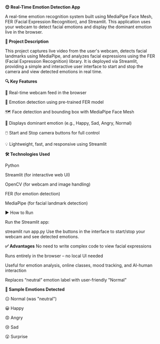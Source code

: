 **😊 Real-Time Emotion Detection App**

A real-time emotion recognition system built using MediaPipe Face Mesh, FER (Facial Expression Recognition), and Streamlit. This application uses your webcam to detect facial emotions and display the dominant emotion live in the browser.

**📖 Project Description**

This project captures live video from the user's webcam, detects facial landmarks using MediaPipe, and analyzes facial expressions using the FER (Facial Expression Recognition) library. It is deployed via Streamlit, providing a simple and interactive user interface to start and stop the camera and view detected emotions in real time.

**🔍 Key Features**

🎥 Real-time webcam feed in the browser

🧠 Emotion detection using pre-trained FER model

🗺️ Face detection and bounding box with MediaPipe Face Mesh

🧾 Displays dominant emotion (e.g., Happy, Sad, Angry, Normal)

🖱️ Start and Stop camera buttons for full control

💡 Lightweight, fast, and responsive using Streamlit

**🛠️ Technologies Used**

Python

Streamlit (for interactive web UI)

OpenCV (for webcam and image handling)

FER (for emotion detection)

MediaPipe (for facial landmark detection)


▶️ How to Run

Run the Streamlit app:

streamlit run app.py
Use the buttons in the interface to start/stop your webcam and see detected emotions.

**✅ Advantages**
No need to write complex code to view facial expressions

Runs entirely in the browser – no local UI needed

Useful for emotion analysis, online classes, mood tracking, and AI-human interaction

Replaces “neutral” emotion label with user-friendly "Normal"

**🧪 Sample Emotions Detected**

😐 Normal (was "neutral")

😀 Happy

😡 Angry

😢 Sad

😮 Surprise

